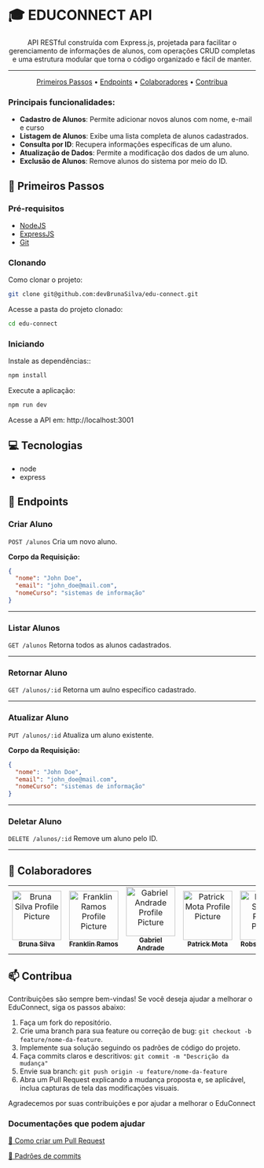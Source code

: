 <h1> 🎓 EDUCONNECT API</h1>

<p align="center">
 API RESTful construída com Express.js, projetada para facilitar o gerenciamento de informações de alunos, com operações CRUD completas e uma estrutura modular que torna o código organizado e fácil de manter.
</p>

---

<p align="center">
 <a href="#started">Primeiros Passos</a> •
 <a href="#endpoints">Endpoints</a> •
 <a href="#colab">Colaboradores</a> •
 <a href="#contribute">Contribua</a>
</p>


### Principais funcionalidades:

- **Cadastro de Alunos**: Permite adicionar novos alunos com nome, e-mail e curso
- **Listagem de Alunos**: Exibe uma lista completa de alunos cadastrados.
- **Consulta por ID**: Recupera informações específicas de um aluno.
- **Atualização de Dados**: Permite a modificação dos dados de um aluno.
- **Exclusão de Alunos**: Remove alunos do sistema por meio do ID.

<h2 id="started">🚀 Primeiros Passos</h2>

<h3>Pré-requisitos</h3>

- [NodeJS](https://nodejs.org/en/download/package-manager)
- [ExpressJS](https://expressjs.com/en/starter/installing.html)
- [Git](https://git-scm.com/downloads)

<h3>Clonando</h3>

Como clonar o projeto:

```bash
git clone git@github.com:devBrunaSilva/edu-connect.git
```
Acesse a pasta do projeto clonado:
```bash
cd edu-connect
```

<h3>Iniciando</h3>

Instale as dependências::
```bash
npm install
```

Execute a aplicação:
```bash
npm run dev
```

Acesse a API em: http://localhost:3001

<h2 id="technologies">💻 Tecnologias</h2>

- node
- express

<h2 id="endpoints">📌 Endpoints</h2>

### **Criar Aluno**
`POST /alunos`
Cria um novo aluno.

**Corpo da Requisição:**
```json
{
  "nome": "John Doe",
  "email": "john_doe@mail.com",
  "nomeCurso": "sistemas de informação"
}
```

---

### **Listar Alunos**
`GET /alunos`
Retorna todos as alunos cadastrados.

---
### **Retornar Aluno**
`GET /alunos/:id`
Retorna um aulno específico cadastrado.

---
### **Atualizar Aluno**
`PUT /alunos/:id`
Atualiza um aluno existente.

**Corpo da Requisição:**
```json
{
  "nome": "John Doe",
  "email": "john_doe@mail.com",
  "nomeCurso": "sistemas de informação"
}
```

---

### **Deletar Aluno**
`DELETE /alunos/:id`
Remove um aluno pelo ID.

---


<h2 id="colab">🤝 Colaboradores</h2>

<table>
  <tr>
    <td align="center">
      <a href="https://github.com/devBrunaSilva">
        <img src="https://avatars.githubusercontent.com/u/96504509?v=4" width="100px;" alt="Bruna Silva Profile Picture"/><br>
        <sub>
          <b>Bruna Silva</b>
        </sub>
      </a>
    </td>
    <td align="center">
      <a href="https://github.com/franklinrms">
        <img src="https://avatars.githubusercontent.com/u/88167195?v=4" width="100px;" alt="Franklin Ramos Profile Picture"/><br>
        <sub>
          <b>Franklin Ramos</b>
        </sub>
      </a>
    </td>
    <td align="center">
      <a href="https://github.com/GabrielAndradeSD">
        <img src="https://avatars.githubusercontent.com/u/180300997?v=4" width="100px;" alt="Gabriel Andrade Profile Picture"/><br>
        <sub>
          <b>Gabriel Andrade</b>
        </sub>
      </a>
    </td>
    <td align="center">
      <a href="https://github.com/patrickmps">
        <img src="https://avatars.githubusercontent.com/u/58093259?v=4" width="100px;" alt="Patrick Mota Profile Picture"/><br>
        <sub>
          <b>Patrick Mota</b>
        </sub>
      </a>
    </td>
    <td align="center">
      <a href="https://github.com/robsonsst">
        <img src="https://avatars.githubusercontent.com/u/83371170?v=4" width="100px;" alt="Robson Santos Profile Picture"/><br>
        <sub>
          <b>Robson Santos</b>
        </sub>
      </a>
    </td>
    <td align="center">
      <a href="https://github.com/euyasmin">
        <img src="https://avatars.githubusercontent.com/u/133703149?v=4" width="100px;" alt="Yasmin Miranda Profile Picture"/><br>
        <sub>
          <b>Yasmin Miranda</b>
        </sub>
      </a>
    </td>
  </tr>
</table>


<h2 id="contribute">📫 Contribua</h2>

Contribuições são sempre bem-vindas! Se você deseja ajudar a melhorar o EduConnect, siga os passos abaixo:

1. Faça um fork do repositório.
2. Crie uma branch para sua feature ou correção de bug: `git checkout -b feature/nome-da-feature`.
3. Implemente sua solução seguindo os padrões de código do projeto.
4. Faça commits claros e descritivos: `git commit -m "Descrição da mudança"`
5. Envie sua branch: `git push origin -u feature/nome-da-feature`
6. Abra um Pull Request explicando a mudança proposta e, se aplicável, inclua capturas de tela das modificações visuais.

Agradecemos por suas contribuições e por ajudar a melhorar o EduConnect

<h3>Documentações que podem ajudar</h3>

[📝 Como criar um Pull Request](https://www.atlassian.com/br/git/tutorials/making-a-pull-request)

[💾 Padrões de commits](https://gist.github.com/joshbuchea/6f47e86d2510bce28f8e7f42ae84c716)
